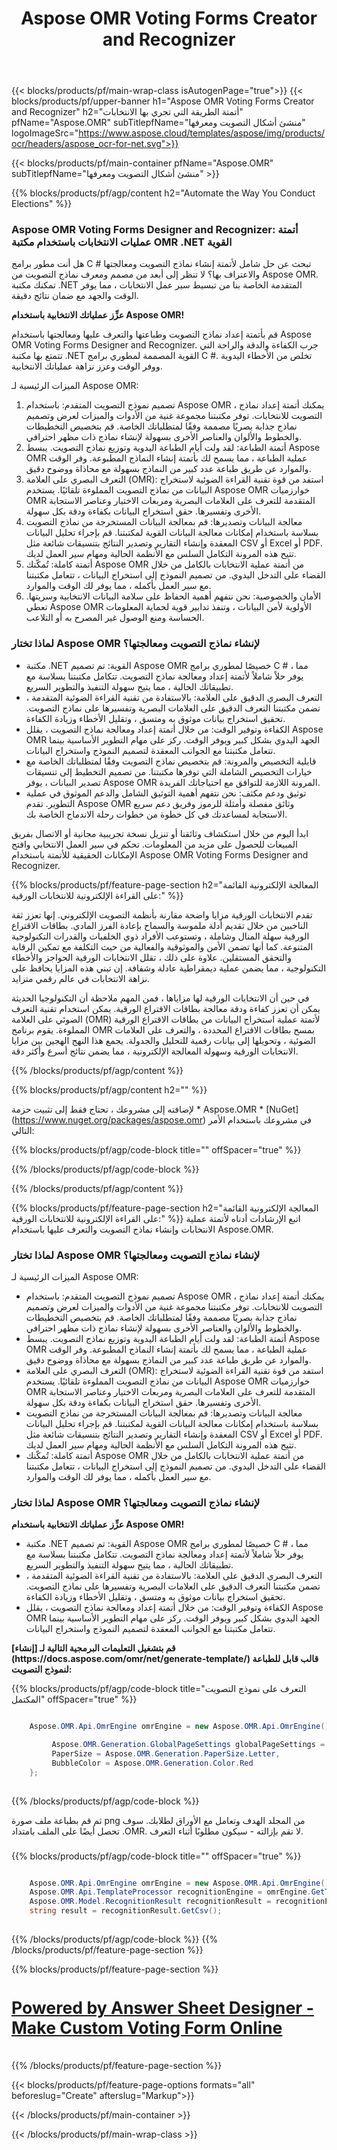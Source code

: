 ﻿---
title: Aspose OMR Voting Forms Creator and Recognizer
weight: 3920
url: /ar/voting/form/
lang: ar
langdirlevel: 2
locales: as,he,or,pa,ru,uk,ar,fa,bg,cs,da,de,es,el,hu,hr,fr,nl,id,it,lt,lv,mk,pl,pt,ro,sk,sl,sv,sr,vi,th,tr,ko,ja,bn,gu,hi,kn,mr,ne,ta,te,ur,sd
description: قم بأتمتة إعداد نماذج التصويت وطباعتها والتعرف عليها ومعالجتها باستخدام Aspose OMR Voting Forms Designer and Recognizer. اختبر كفاءة ودقة وراحة قوتنا
---

{{< blocks/products/pf/main-wrap-class isAutogenPage="true">}}
{{< blocks/products/pf/upper-banner h1="Aspose OMR Voting Forms Creator and Recognizer" h2="أتمتة الطريقة التي تجري بها الانتخابات" pfName="Aspose.OMR" subTitlepfName="منشئ أشكال التصويت ومعرفها" logoImageSrc="https://www.aspose.cloud/templates/aspose/img/products/ocr/headers/aspose_ocr-for-net.svg">}}

{{< blocks/products/pf/main-container pfName="Aspose.OMR" subTitlepfName="منشئ أشكال التصويت ومعرفها" >}}


{{% blocks/products/pf/agp/content h2="Automate the Way You Conduct Elections" %}}

<h3>Aspose OMR Voting Forms Designer and Recognizer: أتمتة عمليات الانتخابات باستخدام مكتبة OMR .NET القوية</h3>

<p>هل أنت مطور برامج C # تبحث عن حل شامل لأتمتة إنشاء نماذج التصويت ومعالجتها والاعتراف بها؟ لا تنظر إلى أبعد من مصمم ومعرف نماذج التصويت من Aspose OMR. تمكنك مكتبة .NET المتقدمة الخاصة بنا من تبسيط سير عمل الانتخابات ، مما يوفر الوقت والجهد مع ضمان نتائج دقيقة.</p>

<p><b>عزِّز عملياتك الانتخابية باستخدام Aspose OMR!</b></p>

<p>قم بأتمتة إعداد نماذج التصويت وطباعتها والتعرف عليها ومعالجتها باستخدام Aspose OMR Voting Forms Designer and Recognizer. جرب الكفاءة والدقة والراحة التي تتمتع بها مكتبة .NET القوية المصممة لمطوري برامج C #. تخلص من الأخطاء اليدوية ووفر الوقت وعزز نزاهة عملياتك الانتخابية.</p>

<p>الميزات الرئيسية لـ Aspose OMR:</p>

<ol>
	<li>تصميم نموذج التصويت المتقدم: باستخدام Aspose OMR ، يمكنك أتمتة إعداد نماذج التصويت للانتخابات. توفر مكتبتنا مجموعة غنية من الأدوات والميزات لعرض وتصميم نماذج جذابة بصريًا مصممة وفقًا لمتطلباتك الخاصة. قم بتخصيص التخطيطات والخطوط والألوان والعناصر الأخرى بسهولة لإنشاء نماذج ذات مظهر احترافي.</li>
	<li>أتمتة الطباعة: لقد ولت أيام الطباعة اليدوية وتوزيع نماذج التصويت. يبسط Aspose OMR عملية الطباعة ، مما يسمح لك بأتمتة إنشاء النماذج المطبوعة. وفر الوقت والموارد عن طريق طباعة عدد كبير من النماذج بسهولة مع محاذاة ووضوح دقيق.</li>
	<li>التعرف البصري على العلامة (OMR): استفد من قوة تقنية القراءة الضوئية لاستخراج البيانات من نماذج التصويت المملوءة تلقائيًا. يستخدم Aspose OMR خوارزميات OMR المتقدمة للتعرف على العلامات البصرية ومربعات الاختيار وعناصر الاستجابة الأخرى وتفسيرها. حقق استخراج البيانات بكفاءة ودقة بكل سهولة.</li>
	<li>معالجة البيانات وتصديرها: قم بمعالجة البيانات المستخرجة من نماذج التصويت بسلاسة باستخدام إمكانات معالجة البيانات القوية لمكتبتنا. قم بإجراء تحليل البيانات المعقدة وإنشاء التقارير وتصدير النتائج بتنسيقات شائعة مثل CSV أو Excel أو PDF. تتيح هذه المرونة التكامل السلس مع الأنظمة الحالية ومهام سير العمل لديك.</li>
	<li>أتمتة كاملة: تُمكّنك Aspose OMR من أتمتة عملية الانتخابات بالكامل من خلال القضاء على التدخل اليدوي. من تصميم النموذج إلى استخراج البيانات ، تتعامل مكتبتنا مع سير العمل بأكمله ، مما يوفر لك الوقت والموارد.</li>
    <li>الأمان والخصوصية: نحن نتفهم أهمية الحفاظ على سلامة البيانات الانتخابية وسريتها. تعطي Aspose OMR الأولوية لأمن البيانات ، وتنفذ تدابير قوية لحماية المعلومات الحساسة ومنع الوصول غير المصرح به أو التلاعب.</li>
</ol>

<h3>لماذا تختار Aspose OMR لإنشاء نماذج التصويت ومعالجتها؟</h3>

<ul>
	<li>مكتبة .NET القوية: تم تصميم Aspose OMR خصيصًا لمطوري برامج C # ، مما يوفر حلاً شاملاً لأتمتة إعداد ومعالجة نماذج التصويت. تتكامل مكتبتنا بسلاسة مع تطبيقاتك الحالية ، مما يتيح سهولة التنفيذ والتطوير السريع.</li>
	<li>التعرف البصري الدقيق على العلامة: بالاستفادة من تقنية القراءة الضوئية المتقدمة ، تضمن مكتبتنا التعرف الدقيق على العلامات البصرية وتفسيرها على نماذج التصويت. تحقيق استخراج بيانات موثوق به ومتسق ، وتقليل الأخطاء وزيادة الكفاءة.</li>
	<li>الكفاءة وتوفير الوقت: من خلال أتمتة إعداد ومعالجة نماذج التصويت ، يقلل Aspose OMR الجهد اليدوي بشكل كبير ويوفر الوقت. ركز على مهام التطوير الأساسية بينما تتعامل مكتبتنا مع الجوانب المعقدة لتصميم النموذج واستخراج البيانات.</li>
	<li>قابلية التخصيص والمرونة: قم بتخصيص نماذج التصويت وفقًا لمتطلباتك الخاصة مع خيارات التخصيص الشاملة التي توفرها مكتبتنا. من تصميم التخطيط إلى تنسيقات تصدير البيانات ، يوفر Aspose OMR المرونة اللازمة للتوافق مع احتياجاتك الفريدة.</li>
	<li>توثيق ودعم مكثف: نحن نتفهم أهمية التوثيق الشامل والدعم الموثوق في عملية التطوير. تقدم Aspose OMR وثائق مفصلة وأمثلة للرموز وفريق دعم سريع الاستجابة لمساعدتك في كل خطوة من خطوات رحلة الاندماج الخاصة بك.</li>
</ul>

<p>ابدأ اليوم من خلال استكشاف وثائقنا أو تنزيل نسخة تجريبية مجانية أو الاتصال بفريق المبيعات للحصول على مزيد من المعلومات. تحكم في سير العمل الانتخابي وافتح الإمكانات الحقيقية للأتمتة باستخدام Aspose OMR Voting Forms Designer and Recognizer.</p> 

{{% blocks/products/pf/feature-page-section  h2="المعالجة الإلكترونية القائمة على القراءة الإلكترونية للانتخابات الورقية:" %}}

<p>تقدم الانتخابات الورقية مزايا واضحة مقارنة بأنظمة التصويت الإلكتروني. إنها تعزز ثقة الناخبين من خلال تقديم أدلة ملموسة والسماح بإعادة الفرز المادي. بطاقات الاقتراع الورقية سهلة المنال وشاملة ، وتستوعب الأفراد ذوي الخلفيات والقدرات التكنولوجية المتنوعة. كما أنها تضمن الأمن والموثوقية والفعالية من حيث التكلفة مع تمكين الرقابة والتحقق المستقلين. علاوة على ذلك ، تقلل الانتخابات الورقية الحواجز والأخطاء التكنولوجية ، مما يضمن عملية ديمقراطية عادلة وشفافة. إن تبني هذه المزايا يحافظ على نزاهة الانتخابات في عالم رقمي متزايد.</p> 
<p>في حين أن الانتخابات الورقية لها مزاياها ، فمن المهم ملاحظة أن التكنولوجيا الحديثة يمكن أن تعزز كفاءة ودقة معالجة بطاقات الاقتراع الورقية. يمكن استخدام تقنية التعرف الضوئي على العلامة (OMR) لأتمتة عملية استخراج البيانات من بطاقات الاقتراع الورقية المملوءة. يقوم برنامج OMR بمسح بطاقات الاقتراع المحددة ، والتعرف على العلامات الضوئية ، وتحويلها إلى بيانات رقمية للتحليل والجدولة. يجمع هذا النهج الهجين بين مزايا الانتخابات الورقية وسهولة المعالجة الإلكترونية ، مما يضمن نتائج أسرع وأكثر دقة.</p> 

{{% /blocks/products/pf/agp/content %}}





{{% blocks/products/pf/agp/content h2="" %}}

لإضافته إلى مشروعك ، تحتاج فقط إلى تثبيت حزمة * Aspose.OMR * [NuGet] (https://www.nuget.org/packages/aspose.omr) في مشروعك باستخدام الأمر التالي:

{{% blocks/products/pf/agp/code-block title="" offSpacer="true" %}}



{{% /blocks/products/pf/agp/code-block %}}

{{% /blocks/products/pf/agp/content %}}




{{% blocks/products/pf/feature-page-section  h2="المعالجة الإلكترونية القائمة على القراءة الإلكترونية للانتخابات الورقية:" %}}
اتبع الإرشادات أدناه لأتمتة عملية الانتخابات وإنشاء نماذج التصويت والتعرف عليها باستخدام Aspose.OMR.

<h3>لماذا تختار Aspose OMR لإنشاء نماذج التصويت ومعالجتها؟</h3>

<p>الميزات الرئيسية لـ Aspose OMR:</p>
<ul>
	<li>تصميم نموذج التصويت المتقدم: باستخدام Aspose OMR ، يمكنك أتمتة إعداد نماذج التصويت للانتخابات. توفر مكتبتنا مجموعة غنية من الأدوات والميزات لعرض وتصميم نماذج جذابة بصريًا مصممة وفقًا لمتطلباتك الخاصة. قم بتخصيص التخطيطات والخطوط والألوان والعناصر الأخرى بسهولة لإنشاء نماذج ذات مظهر احترافي.</li>
	<li>أتمتة الطباعة: لقد ولت أيام الطباعة اليدوية وتوزيع نماذج التصويت. يبسط Aspose OMR عملية الطباعة ، مما يسمح لك بأتمتة إنشاء النماذج المطبوعة. وفر الوقت والموارد عن طريق طباعة عدد كبير من النماذج بسهولة مع محاذاة ووضوح دقيق.</li>
	<li>التعرف البصري على العلامة (OMR): استفد من قوة تقنية القراءة الضوئية لاستخراج البيانات من نماذج التصويت المملوءة تلقائيًا. يستخدم Aspose OMR خوارزميات OMR المتقدمة للتعرف على العلامات البصرية ومربعات الاختيار وعناصر الاستجابة الأخرى وتفسيرها. حقق استخراج البيانات بكفاءة ودقة بكل سهولة.</li>
	<li>معالجة البيانات وتصديرها: قم بمعالجة البيانات المستخرجة من نماذج التصويت بسلاسة باستخدام إمكانات معالجة البيانات القوية لمكتبتنا. قم بإجراء تحليل البيانات المعقدة وإنشاء التقارير وتصدير النتائج بتنسيقات شائعة مثل CSV أو Excel أو PDF. تتيح هذه المرونة التكامل السلس مع الأنظمة الحالية ومهام سير العمل لديك.</li>
	<li>أتمتة كاملة: تُمكّنك Aspose OMR من أتمتة عملية الانتخابات بالكامل من خلال القضاء على التدخل اليدوي. من تصميم النموذج إلى استخراج البيانات ، تتعامل مكتبتنا مع سير العمل بأكمله ، مما يوفر لك الوقت والموارد.</li>
</ul>

<h3>لماذا تختار Aspose OMR لإنشاء نماذج التصويت ومعالجتها؟</h3>

<p></p>

<p><b>عزِّز عملياتك الانتخابية باستخدام Aspose OMR!</b></p>

<ul type="1">
	<li>مكتبة .NET القوية: تم تصميم Aspose OMR خصيصًا لمطوري برامج C # ، مما يوفر حلاً شاملاً لأتمتة إعداد ومعالجة نماذج التصويت. تتكامل مكتبتنا بسلاسة مع تطبيقاتك الحالية ، مما يتيح سهولة التنفيذ والتطوير السريع.</li>
	<li>التعرف البصري الدقيق على العلامة: بالاستفادة من تقنية القراءة الضوئية المتقدمة ، تضمن مكتبتنا التعرف الدقيق على العلامات البصرية وتفسيرها على نماذج التصويت. تحقيق استخراج بيانات موثوق به ومتسق ، وتقليل الأخطاء وزيادة الكفاءة.</li>
	<li>الكفاءة وتوفير الوقت: من خلال أتمتة إعداد ومعالجة نماذج التصويت ، يقلل Aspose OMR الجهد اليدوي بشكل كبير ويوفر الوقت. ركز على مهام التطوير الأساسية بينما تتعامل مكتبتنا مع الجوانب المعقدة لتصميم النموذج واستخراج البيانات.</li>
</ul>

<p><b>قم بتشغيل التعليمات البرمجية التالية لـ [إنشاء] (https://docs.aspose.com/omr/net/generate-template/) قالب قابل للطباعة لنموذج التصويت:</b></p>

{{% blocks/products/pf/agp/code-block title="التعرف على نموذج التصويت المكتمل" offSpacer="true" %}}

```cs

    Aspose.OMR.Api.OmrEngine omrEngine = new Aspose.OMR.Api.OmrEngine();

         Aspose.OMR.Generation.GlobalPageSettings globalPageSettings = new Aspose.OMR.Generation.GlobalPageSettings() {
         PaperSize = Aspose.OMR.Generation.PaperSize.Letter,
         BubbleColor = Aspose.OMR.Generation.Color.Red
    };
    
```

{{% /blocks/products/pf/agp/code-block %}}


<p>ثم قم بطباعة ملف صورة png من المجلد الهدف وتعامل مع الأوراق لطلابك. سوف تحصل أيضًا على الملف بامتداد .OMR. لا تقم بإزالته - سيكون مطلوبًا أثناء التعرف.</p>

<h3></h3>

<p></p>
<p></p>

{{% blocks/products/pf/agp/code-block title="" offSpacer="true" %}}

```cs

    Aspose.OMR.Api.OmrEngine omrEngine = new Aspose.OMR.Api.OmrEngine();
    Aspose.OMR.Api.TemplateProcessor recognitionEngine = omrEngine.GetTemplateProcessor("YourVotingFormTemplate.omr");
    Aspose.OMR.Model.RecognitionResult recognitionResult = recognitionEngine.RecognizeImage("scanned-sheets/Sandeep-Vaishya.png");
    string result = recognitionResult.GetCsv();
    
```

{{% /blocks/products/pf/agp/code-block %}}
{{% /blocks/products/pf/feature-page-section %}}


<!-- Powered By - Link to OMR App pages -->
{{% blocks/products/pf/feature-page-section %}}
<a href="https://products.aspose.app/omr/answer-sheet-designer/">
    <h4 style="font-size: 20pt;">
        Powered by Answer Sheet Designer - Make Custom Voting Form Online
    </h4>
</a>
{{% /blocks/products/pf/feature-page-section %}}

{{< blocks/products/pf/feature-page-options formats="all" beforeslug="Create" afterslug="Markup">}}


{{< /blocks/products/pf/main-container >}}

{{< /blocks/products/pf/main-wrap-class >}}
